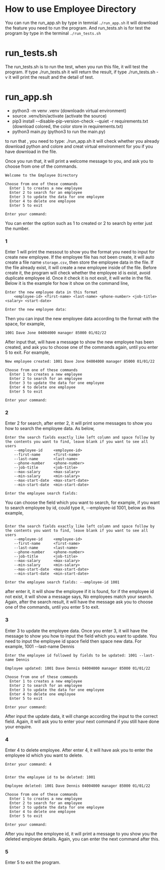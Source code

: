 # How to use Employee Directory

You can run the run_app.sh by type in temnial `./run_app.sh` it will download the feature you need to run the program. And run_tests.sh is for test the program by type in the terminal `./run_tests.sh`

# run_tests.sh
The run_tests.sh is to run the test, when you run this file, it will test the program. If type ./run_tests.sh it will return the result, if type ./run_tests.sh -v it will print the result and the detail of test. 

# run_app.sh
* python3 -m venv .venv (downloadn virtual environment)
* source .venv/bin/activate (activate the source)
* pip3 install --disable-pip-version-check --quiet -r requirements.txt (download colored, the color store in requirements.txt)
* python3 main.py (python3 to run the main.py)

to run that ,  you need to type: ./run_app.sh it will check whether you already download python and colore and creat virtual emvironment for you if you have download in the file. 

Once you run that, it will print a welcome message to you, and ask you to choose from one of the commands. 
```
Welcome to the Employee Directory

Choose from one of these commands
  Enter 1 to creates a new employee
  Enter 2 to search for an employee
  Enter 3 to update the data for one employee
  Enter 4 to delete one employee
  Enter 5 to exit

Enter your command: 
``````

You can enter the option such as 1 to created or 2 to search by enter just the number. 

### 1
Enter 1 will print the messout to show you the format you need to input for create new employee. If the employee file has not been create, it will auto create a file name `storage.csv`, then store the employee data in the file. If the file already exist, it will create a new employee inside of the file. Before create it, the program will check whether the employee id is exist, avoid duplicate employee id. Once it check it is not exsit, it will write in the file. Below it is the example for how it show on the command line,

```
Enter the new employee data in this format
    <employee-id> <first-name> <last-name> <phone-number> <job-title> <salary> <start-date>

Enter the new employee data: 
```

Then you can input the new employee data according to the format with the space, for example, 
```
1001 Dave Jone 04004000 manager 85000 01/02/22
```

After input that, will have a message to show the new employee has been created, and ask you to choose one of the commands again, until you enter 5 to exit. For example,
```
New employee created: 1001 Dave Jone 04004000 manager 85000 01/01/22

Choose from one of these commands
  Enter 1 to creates a new employee
  Enter 2 to search for an employee
  Enter 3 to update the data for one employee
  Enter 4 to delete one employee
  Enter 5 to exit

Enter your command: 
```

### 2

Enter 2 for search, after enter 2, it will print some messages to show you how to search the employee data. As below,
```
Enter the search fields exactly like left column and space follow by the contents you want to find, leave blank if you want to see all users
    --employee-id     <employee-id>
    --first-name      <first-name>
    --last-name       <last-name>
    --phone-number    <phone-number>
    --job-title       <job-title>
    --max-salary      <max-salary>
    --min-salary      <min-salary>
    --max-start-date  <max-start-date>
    --min-start-date  <min-start-date>

Enter the employee search fields: 

```
You can choose the field which you want to search, for example, if you want to search employee by id, could type it, --employee-id 1001, below as this example,
```

Enter the search fields exactly like left column and space follow by the contents you want to find, leave blank if you want to see all users
    --employee-id     <employee-id>
    --first-name      <first-name>
    --last-name       <last-name>
    --phone-number    <phone-number>
    --job-title       <job-title>
    --max-salary      <max-salary>
    --min-salary      <min-salary>
    --max-start-date  <max-start-date>
    --min-start-date  <min-start-date>

Enter the employee search fields: --employee-id 1001
```
after enter it, it will show the employee if it is found, for if the employee id not exist, it will show a message says, No employees match your search. Again, after the search result, it will have the message ask you to choose one of the commands, until you enter 5 to exit.

### 3

Enter 3 to update the employee data. Once you enter 3, it will have the message to show you how to input the field which you want to update. You need to input the employee id space field then space new data. For example, 1001 --last-name Dennis
```
Enter the employee id followed by fields to be updated: 1001 --last-name Dennis

Employee updated: 1001 Dave Dennis 04004000 manager 85000 01/01/22

Choose from one of these commands
  Enter 1 to creates a new employee
  Enter 2 to search for an employee
  Enter 3 to update the data for one employee
  Enter 4 to delete one employee
  Enter 5 to exit

Enter your command: 
```
After input the update data, it will change according the input to the correct field. Again, it will ask you to enter your next command if you still have done your enquire. 

### 4

Enter 4 to delete employee. After enter 4, it will have ask you to enter the employee id which you want to delete. 
```
Enter your command: 4


Enter the employee id to be deleted: 1001

Employee deleted: 1001 Dave Dennis 04004000 manager 85000 01/01/22

Choose from one of these commands
  Enter 1 to creates a new employee
  Enter 2 to search for an employee
  Enter 3 to update the data for one employee
  Enter 4 to delete one employee
  Enter 5 to exit

Enter your command: 
```
After you input the employee id, it will print a message to you show you the deleted employee details. Again, you can enter the next command after this. 

### 5
Enter 5 to exit the program. 